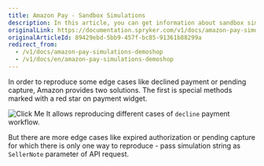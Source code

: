 ```yaml
---
title: Amazon Pay - Sandbox Simulations
description: In this article, you can get information about sandbox simulations for the Amazon Pay module in Spryker Legacy Demoshop.
originalLink: https://documentation.spryker.com/v1/docs/amazon-pay-simulations-demoshop
originalArticleId: 89429ebd-5bb9-457f-bc85-91361b88299a
redirect_from:
  - /v1/docs/amazon-pay-simulations-demoshop
  - /v1/docs/en/amazon-pay-simulations-demoshop
---
```


In order to reproduce some edge cases like declined payment or pending capture, Amazon provides two solutions. The first is special methods marked with a red star on payment widget.

![Click Me](https://spryker.s3.eu-central-1.amazonaws.com/docs/Technology+Partners/Payment+Partners/Amazon+Pay/amazon_payment_widget.png)
It allows reproducing different cases of `decline` payment workflow.

But there are more edge cases like expired authorization or pending capture for which there is only one way to reproduce - pass simulation string as `SellerNote` parameter of API request.
